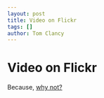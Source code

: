 ```yaml
---
layout: post
title: Video on Flickr
tags: []
author: Tom Clancy
---
```


# Video on Flickr

Because, <a href="http://blog.flickr.net/en/2008/04/09/video-on-flickr-2/" target="_blank">why not?</a>
